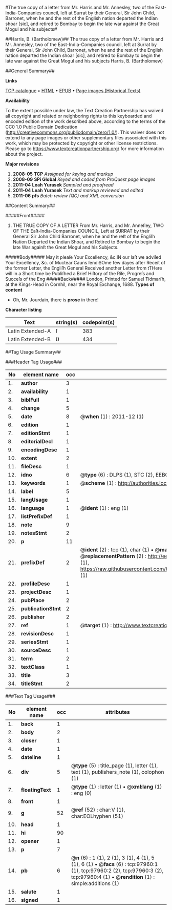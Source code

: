 #The true copy of a letter from Mr. Harris and Mr. Annesley, two of the East-India-Companies council, left at Surrat by their General, Sir John Child, Barronet, when he and the rest of the English nation departed the Indian shoar [sic], and retired to Bombay to begin the late war against the Great Mogul and his subjects#

##Harris, B. (Bartholomew)##
The true copy of a letter from Mr. Harris and Mr. Annesley, two of the East-India-Companies council, left at Surrat by their General, Sir John Child, Barronet, when he and the rest of the English nation departed the Indian shoar [sic], and retired to Bombay to begin the late war against the Great Mogul and his subjects
Harris, B. (Bartholomew)

##General Summary##

**Links**

[TCP catalogue](http://www.ota.ox.ac.uk/tcp/)  • 
[HTML](http://tei.it.ox.ac.uk/tcp/Texts-HTML/free/A45/A45634.html)  • 
[EPUB](http://tei.it.ox.ac.uk/tcp/Texts-EPUB/free/A45/A45634.epub) • 
[Page images (Historical Texts)](https://historicaltexts.jisc.ac.uk/eebo-13138953e)

**Availability**

To the extent possible under law, the Text Creation Partnership has waived all copyright and related or neighboring rights to this keyboarded and encoded edition of the work described above, according to the terms of the CC0 1.0 Public Domain Dedication (http://creativecommons.org/publicdomain/zero/1.0/). This waiver does not extend to any page images or other supplementary files associated with this work, which may be protected by copyright or other license restrictions. Please go to https://www.textcreationpartnership.org/ for more information about the project.

**Major revisions**

1. __2008-05__ __TCP__ *Assigned for keying and markup*
1. __2008-09__ __SPi Global__ *Keyed and coded from ProQuest page images*
1. __2011-04__ __Leah Yurasek__ *Sampled and proofread*
1. __2011-04__ __Leah Yurasek__ *Text and markup reviewed and edited*
1. __2011-06__ __pfs__ *Batch review (QC) and XML conversion*

##Content Summary##

#####Front#####

1. THE TRUE COPY OF A LETTER From Mr. Harris, and Mr. Anneſley, TWO OF THE Eaſt-India-Companies COUNCIL, Left at SƲRRAT by their General Sir John Child Barronet, when he and the reſt of the Engliſh Nation Departed the Indian Shoar, and Retired to Bombay to begin the late War againſt the Great Mogul and his Subjects.

#####Body#####
May it pleaſe Your Excellency, &c.IN our laſt we adviſed Your Excellency, &c. of Muctear Cauns ſendiSOme few dayes after Receit of the former Letter, the Engliſh General Received another Letter from tTHere will in a Short time be Publiſhed a Brief Hiſtory of the Riſe, Progreſs and Succeſs of the Eng
#####Back#####
London, Printed for Samuel Tidmarſh, at the Kings-Head in Cornhil, near the Royal Exchange, 1688.
**Types of content**

  * Oh, Mr. Jourdain, there is **prose** in there!

**Character listing**


|Text|string(s)|codepoint(s)|
|---|---|---|
|Latin Extended-A|ſ|383|
|Latin Extended-B|Ʋ|434|

##Tag Usage Summary##

###Header Tag Usage###

|No|element name|occ|attributes|
|---|---|---|---|
|1.|__author__|3||
|2.|__availability__|1||
|3.|__biblFull__|1||
|4.|__change__|5||
|5.|__date__|8| @__when__ (1) : 2011-12 (1)|
|6.|__edition__|1||
|7.|__editionStmt__|1||
|8.|__editorialDecl__|1||
|9.|__encodingDesc__|1||
|10.|__extent__|2||
|11.|__fileDesc__|1||
|12.|__idno__|6| @__type__ (6) : DLPS (1), STC (2), EEBO-CITATION (1), OCLC (1), VID (1)|
|13.|__keywords__|1| @__scheme__ (1) : http://authorities.loc.gov/ (1)|
|14.|__label__|5||
|15.|__langUsage__|1||
|16.|__language__|1| @__ident__ (1) : eng (1)|
|17.|__listPrefixDef__|1||
|18.|__note__|9||
|19.|__notesStmt__|2||
|20.|__p__|11||
|21.|__prefixDef__|2| @__ident__ (2) : tcp (1), char (1)  •  @__matchPattern__ (2) : ([0-9\-]+):([0-9IVX]+) (1), (.+) (1)  •  @__replacementPattern__ (2) : http://eebo.chadwyck.com/downloadtiff?vid=$1&page=$2 (1), https://raw.githubusercontent.com/textcreationpartnership/Texts/master/tcpchars.xml#$1 (1)|
|22.|__profileDesc__|1||
|23.|__projectDesc__|1||
|24.|__pubPlace__|2||
|25.|__publicationStmt__|2||
|26.|__publisher__|2||
|27.|__ref__|1| @__target__ (1) : http://www.textcreationpartnership.org/docs/. (1)|
|28.|__revisionDesc__|1||
|29.|__seriesStmt__|1||
|30.|__sourceDesc__|1||
|31.|__term__|2||
|32.|__textClass__|1||
|33.|__title__|3||
|34.|__titleStmt__|2||


###Text Tag Usage###

|No|element name|occ|attributes|
|---|---|---|---|
|1.|__back__|1||
|2.|__body__|2||
|3.|__closer__|1||
|4.|__date__|1||
|5.|__dateline__|1||
|6.|__div__|5| @__type__ (5) : title_page (1), letter (1), text (1), publishers_note (1), colophon (1)|
|7.|__floatingText__|1| @__type__ (1) : letter (1)  •  @__xml:lang__ (1) : eng (0)|
|8.|__front__|1||
|9.|__g__|52| @__ref__ (52) : char:V (1), char:EOLhyphen (51)|
|10.|__head__|1||
|11.|__hi__|90||
|12.|__opener__|1||
|13.|__p__|7||
|14.|__pb__|6| @__n__ (6) : 1 (1), 2 (1), 3 (1), 4 (1), 5 (1), 6 (1)  •  @__facs__ (6) : tcp:97960:1 (1), tcp:97960:2 (2), tcp:97960:3 (2), tcp:97960:4 (1)  •  @__rendition__ (1) : simple:additions (1)|
|15.|__salute__|1||
|16.|__signed__|1||
